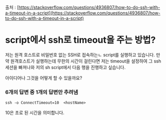 출처 : [https://stackoverflow.com/questions/4936807/how-to-do-ssh-with-a-timeout-in-a-script](https://stackoverflow.com/questions/4936807/how-to-do-ssh-with-a-timeout-in-a-script)

# script에서 ssh로 timeout을 주는 방법?

저는 원격 호스트로 비밀번호 없는 SSH로 접속하는ㄴ script를 실행하고 있습니다. 만약 원격호스트가 실행하는데 무한의 시간이 걸린다면 저는 timeout을 설정하여 그 ssh 세션을 빠져나와 저의 sh script에서 다음 행을 진행하고 싶습니다.

아이디어나 그것을 어떻게 할 수 있을까요?

### 6개의 답변 중 1개의 답변만 추려냄

```shell
ssh -o ConnectTimeout=10  <hostName>
```

10은 초로 된 시간을 의미합니다.
